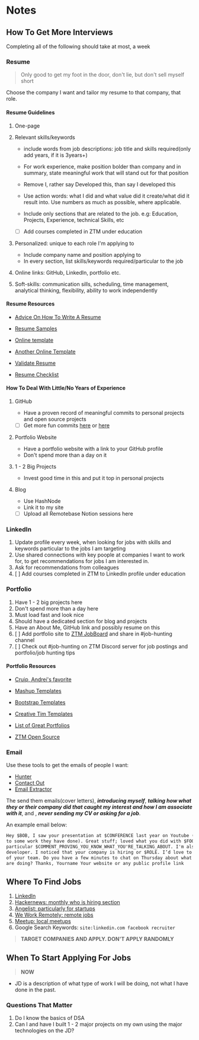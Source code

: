 # Notes

## How To Get More Interviews

Completing all of the following should take at most, a week

### Resume

> Only good to get my foot in the door, don't lie, but don't sell myself short

Choose the company I want and tailor my resume to that company, that role.

#### Resume Guidelines

1. One-page

2. Relevant skills/keywords

   - include words from job descriptions: job title and skills required(only add years, if it is 3years+)

   - For work experience, make position bolder than company and in summary, state meaningful work that will stand out for that position

   - Remove I, rather say Developed this, than say I developed this

   - Use action words: what I did and what value did it create/what did it result into. Use numbers as much as possible, where applicable.

   - Include only sections that are related to the job. e.g: Education, Projects, Experience, technical Skills, etc

   - [ ] Add courses completed in ZTM under education

3. Personalized: unique to each role I'm applying to

   - Include company name and position applying to
   - In every section, list skills/keywords required/particular to the job

4. Online links: GitHub, LinkedIn, portfolio etc.

5. Soft-skills: communication sills, scheduling, time management, analytical thinking, flexibility, ability to work independently

#### Resume Resources

- [Advice On How To Write A Resume](https://stackoverflow.blog/2020/11/25/how-to-write-an-effective-developer-resume-advice-from-a-hiring-manager/)

- [Resume Samples](https://www.cakeresume.com/Engineering-resume-samples)

- [Online template](https://www.resumemaker.online/)

- [Another Online Template](https://thisresumedoesnotexist.com/)

- [Validate Resume](https://www.jobscan.co/)

- [Resume Checklist](https://github.com/aneagoie/resume-checklist)

#### How To Deal With Little/No Years of Experience

1. GitHub

   - Have a proven record of meaningful commits to personal projects and open source projects
   - [ ] Get more fun commits [here](https://github.com/ZachSaucier/github-calendar-customizer) or [here](https://github.com/aneagoie/gitfiti)

2. Portfolio Website

   - Have a portfolio website with a link to your GitHub profile
   - Don't spend more than a day on it

3. 1 - 2 Big Projects

   - Invest good time in this and put it top in personal projects

4. Blog

   - Use HashNode
   - Link it to my site
   - [ ] Upload all Remotebase Notion sessions here

### LinkedIn

1. Update profile every week, when looking for jobs with skills and keywords particular to the jobs I am targeting
2. Use shared connections with key poople at companies I want to work for, to get recommendations for jobs I am interested in.
3. Ask for recommendations from colleagues
4. [ ] Add courses completed in ZTM to LinkedIn profile under education

### Portfolio

1. Have 1 - 2 big projects here
2. Don't spend more than a day here
3. Must load fast and look nice
4. Should have a dedicated section for blog and projects
5. Have an About Me, GitHub link and possibly resume on this
6. [ ] Add portfolio site to [ZTM JobBoard](https://github.com/zero-to-mastery/ZtM-Job-Board) and share in #job-hunting channel
7. [ ] Check out #job-hunting on ZTM Discord server for job postings and portfolio/job hunting tips

#### Portfolio Resources

- [Cruip, Andrei's favorite](https://cruip.com/)

- [Mashup Templates](http://www.mashup-template.com/templates.html)

- [Bootstrap Templates](https://mdbootstrap.com/freebies/)

- [Creative Tim Templates](https://www.creative-tim.com/bootstrap-themes/ui-kit?direction=asc&sort=price)

- [List of Great Portfolios](https://medium.freecodecamp.org/15-web-developer-portfolios-to-inspire-you-137fb1743cae)

- [ZTM Open Source](https://github.com/zero-to-mastery/start-here-guidelines)

### Email

Use these tools to get the emails of people I want:

- [Hunter](https://chrome.google.com/webstore/detail/hunter/hgmhmanijnjhaffoampdlllchpolkdnj?hl=en)
- [Contact Out](https://chrome.google.com/webstore/detail/find-anyones-email-contac/jjdemeiffadmmjhkbbpglgnlgeafomjo?hl=en)
- [Email Extractor](https://chrome.google.com/webstore/detail/email-extractor/jdianbbpnakhcmfkcckaboohfgnngfcc?hl=en)

The send them emails(cover letters), **_introducing myself_**, **_talking how what they or their company did that caught my interest and how I am associate with it_**, and , **_never sending my CV or asking for a job_**.

An example email below:

```html
Hey $BOB, I saw your presentation at $CONFERENCE last year on Youtube (rr point
to some work they have done). Great stuff; loved what you did with $FOO, in
particular $COMMENT_PROVING_YOU_KNOW_WHAT_YOU'RE_TALKING_ABOUT. I'm also a $FOO
developer. I noticed that your company is hiring or $ROLE. I’d love to be a part
of your team. Do you have a few minutes to chat on Thursday about what you guys
are doing? Thanks, Yourname Your website or any public profile link
```

## Where To Find Jobs

1. [LinkedIn](https://www.linkedin.com/jobs/)
2. [Hackernews: monthly who is hiring section](https://news.ycombinator.com/item?id=17902901)
3. [Angelist: particularly for startups](https://angel.co/jobs)
4. [We Work Remotely: remote jobs](https://weworkremotely.com/)
5. [Meetup: local meetups](https://www.meetup.com/)
6. Google Search Keywords: `site:linkedin.com facebook recruiter`

> **TARGET COMPANIES AND APPLY. DON'T APPLY RANDOMLY**

## When To Start Applying For Jobs

> **NOW**

- JD is a description of what type of work I will be doing, not what I have done in the past.

### Questions That Matter

1. Do I know the basics of DSA
2. Can I and have I built 1 - 2 major projects on my own using the major technologies on the JD?
